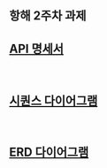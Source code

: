## 항해 2주차 과제

## [API 명세서](https://app.swaggerhub.com/apis-docs/cucu7103/server/0.0.1)
<br>

## [시퀀스 다이어그램](https://github.com/CUCU7103/hhplus-server-java/blob/second-assignment/docs/%EC%8B%9C%ED%80%80%EC%8A%A4%EB%8B%A4%EC%9D%B4%EC%96%B4%EA%B7%B8%EB%9E%A8.md)
<br>

## [ERD 다이어그램](https://github.com/CUCU7103/hhplus-server-java/blob/second-assignment/docs/ERD.md)
